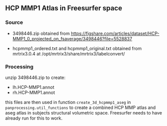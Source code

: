 ## HCP MMP1 Atlas in Freesurfer space

### Source
* 3498446.zip obtained from https://figshare.com/articles/dataset/HCP-MMP1_0_projected_on_fsaverage/3498446?file=5528837

* hcpmmp1_ordered.txt and hcpmmp1_original.txt obtained from mrtrix3.0.4 at /opt/mrtrix3/share/mrtrix3/labelconvert/


### Processing
unzip 3498446.zip to create:

* lh.HCP-MMP1.annot
* rh.HCP-MMP1.annot

this files are then used in function `create_3d_hcpmmp1_aseg` in `panprocessing.util_functions` to create a combined HCP MMP atlas and aseg atlas in subjects structural volumetric space. Freesurfer needs to have already run for this to work.


